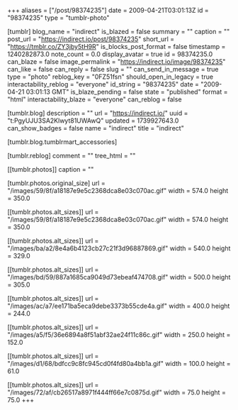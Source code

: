 +++
aliases = ["/post/98374235"]
date = 2009-04-21T03:01:13Z
id = "98374235"
type = "tumblr-photo"

[tumblr]
blog_name = "indirect"
is_blazed = false
summary = ""
caption = ""
post_url = "https://indirect.io/post/98374235"
short_url = "https://tmblr.co/ZY3jby5tH9R"
is_blocks_post_format = false
timestamp = 1240282873.0
note_count = 0.0
display_avatar = true
id = 98374235.0
can_blaze = false
image_permalink = "https://indirect.io/image/98374235"
can_like = false
can_reply = false
slug = ""
can_send_in_message = true
type = "photo"
reblog_key = "0FZ51fsn"
should_open_in_legacy = true
interactability_reblog = "everyone"
id_string = "98374235"
date = "2009-04-21 03:01:13 GMT"
is_blaze_pending = false
state = "published"
format = "html"
interactability_blaze = "everyone"
can_reblog = false

[tumblr.blog]
description = ""
url = "https://indirect.io/"
uuid = "t:PgyUJU3SA2Klwyt81UWAwQ"
updated = 1739927643.0
can_show_badges = false
name = "indirect"
title = "indirect"

[tumblr.blog.tumblrmart_accessories]

[tumblr.reblog]
comment = ""
tree_html = ""

[[tumblr.photos]]
caption = ""

[tumblr.photos.original_size]
url = "/images/59/8f/a18187e9e5c2368dca8e03c070ac.gif"
width = 574.0
height = 350.0

[[tumblr.photos.alt_sizes]]
url = "/images/59/8f/a18187e9e5c2368dca8e03c070ac.gif"
width = 574.0
height = 350.0

[[tumblr.photos.alt_sizes]]
url = "/images/ba/a2/8e4a6b4123cb27c21f3d96887869.gif"
width = 540.0
height = 329.0

[[tumblr.photos.alt_sizes]]
url = "/images/bd/59/887a1685ca9049d73ebeaf474708.gif"
width = 500.0
height = 305.0

[[tumblr.photos.alt_sizes]]
url = "/images/ac/a7/ee171ba5eca9debe3373b55cde4a.gif"
width = 400.0
height = 244.0

[[tumblr.photos.alt_sizes]]
url = "/images/a5/f5/36e6894a8f51abf32ae24f11c86c.gif"
width = 250.0
height = 152.0

[[tumblr.photos.alt_sizes]]
url = "/images/d1/68/bdfcc9c8fc945cd0f4fd80a4bb1a.gif"
width = 100.0
height = 61.0

[[tumblr.photos.alt_sizes]]
url = "/images/72/af/cb26517a8971f444ff66e7c0875d.gif"
width = 75.0
height = 75.0
+++
